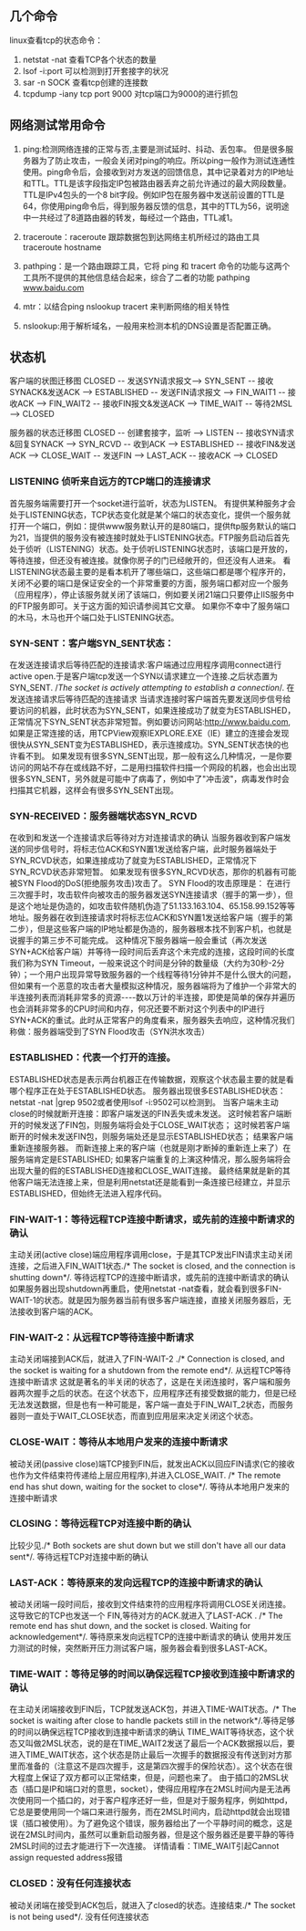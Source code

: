 ## 几个命令
linux查看tcp的状态命令：
1. netstat -nat  查看TCP各个状态的数量
2. lsof  -i:port  可以检测到打开套接字的状况
3. sar -n SOCK 查看tcp创建的连接数
4. tcpdump -iany tcp port 9000 对tcp端口为9000的进行抓包

## 网络测试常用命令
1. ping:检测网络连接的正常与否,主要是测试延时、抖动、丢包率。
   但是很多服务器为了防止攻击，一般会关闭对ping的响应。所以ping一般作为测试连通性使用。ping命令后，会接收到对方发送的回馈信息，其中记录着对方的IP地址和TTL。TTL是该字段指定IP包被路由器丢弃之前允许通过的最大网段数量。TTL是IPv4包头的一个8 bit字段。例如IP包在服务器中发送前设置的TTL是64，你使用ping命令后，得到服务器反馈的信息，其中的TTL为56，说明途中一共经过了8道路由器的转发，每经过一个路由，TTL减1。

2. traceroute：raceroute 跟踪数据包到达网络主机所经过的路由工具
   traceroute hostname
3. pathping：是一个路由跟踪工具，它将 ping 和 tracert 命令的功能与这两个工具所不提供的其他信息结合起来，综合了二者的功能
   pathping www.baidu.com
4. mtr：以结合ping nslookup tracert 来判断网络的相关特性
5. nslookup:用于解析域名，一般用来检测本机的DNS设置是否配置正确。

## 状态机
客户端的状图迁移图 CLOSED -- 发送SYN请求报文--> SYN_SENT -- 接收SYNACK&发送ACK --> ESTABLISHED -- 发送FIN请求报文 --> FIN_WAIT1 -- 接收ACK --> FIN_WAIT2 -- 接收FIN报文&发送ACK --> TIME_WAIT -- 等待2MSL --> CLOSED

服务器的状态迁移图 CLOSED -- 创建套接字，监听 --> LISTEN -- 接收SYN请求&回复SYNACK --> SYN_RCVD -- 收到ACK --> ESTABLISHED -- 接收FIN&发送ACK --> CLOSE_WAIT -- 发送FIN --> LAST_ACK -- 接收ACK --> CLOSED

### LISTENING 侦听来自远方的TCP端口的连接请求
  首先服务端需要打开一个socket进行监听，状态为LISTEN。
  有提供某种服务才会处于LISTENING状态，TCP状态变化就是某个端口的状态变化，提供一个服务就打开一个端口，例如：提供www服务默认开的是80端口，提供ftp服务默认的端口为21，当提供的服务没有被连接时就处于LISTENING状态。FTP服务启动后首先处于侦听（LISTENING）状态。处于侦听LISTENING状态时，该端口是开放的，等待连接，但还没有被连接。就像你房子的门已经敞开的，但还没有人进来。
  看LISTENING状态最主要的是看本机开了哪些端口，这些端口都是哪个程序开的，关闭不必要的端口是保证安全的一个非常重要的方面，服务端口都对应一个服务（应用程序），停止该服务就关闭了该端口，例如要关闭21端口只要停止IIS服务中的FTP服务即可。关于这方面的知识请参阅其它文章。
  如果你不幸中了服务端口的木马，木马也开个端口处于LISTENING状态。

### SYN-SENT：客户端SYN_SENT状态：
  在发送连接请求后等待匹配的连接请求:客户端通过应用程序调用connect进行active open.于是客户端tcp发送一个SYN以请求建立一个连接.之后状态置为SYN_SENT. /*The socket is actively attempting to establish a connection*/. 在发送连接请求后等待匹配的连接请求 
  当请求连接时客户端首先要发送同步信号给要访问的机器，此时状态为SYN_SENT，如果连接成功了就变为ESTABLISHED，正常情况下SYN_SENT状态非常短暂。例如要访问网站:http://www.baidu.com, 如果是正常连接的话，用TCPView观察IEXPLORE.EXE（IE）建立的连接会发现很快从SYN_SENT变为ESTABLISHED，表示连接成功。SYN_SENT状态快的也许看不到。
  如果发现有很多SYN_SENT出现，那一般有这么几种情况，一是你要访问的网站不存在或线路不好，二是用扫描软件扫描一个网段的机器，也会出出现很多SYN_SENT，另外就是可能中了病毒了，例如中了"冲击波"，病毒发作时会扫描其它机器，这样会有很多SYN_SENT出现。

### SYN-RECEIVED：服务器端状态SYN_RCVD
   在收到和发送一个连接请求后等待对方对连接请求的确认
   当服务器收到客户端发送的同步信号时，将标志位ACK和SYN置1发送给客户端，此时服务器端处于SYN_RCVD状态，如果连接成功了就变为ESTABLISHED，正常情况下    SYN_RCVD状态非常短暂。
   如果发现有很多SYN_RCVD状态，那你的机器有可能被SYN Flood的DoS(拒绝服务攻击)攻击了。
   SYN Flood的攻击原理是：
   在进行三次握手时，攻击软件向被攻击的服务器发送SYN连接请求（握手的第一步），但是这个地址是伪造的，如攻击软件随机伪造了51.133.163.104、65.158.99.152等等地址。服务器在收到连接请求时将标志位ACK和SYN置1发送给客户端（握手的第二步），但是这些客户端的IP地址都是伪造的，服务器根本找不到客户机，也就是说握手的第三步不可能完成。
    这种情况下服务器端一般会重试（再次发送SYN+ACK给客户端）并等待一段时间后丢弃这个未完成的连接，这段时间的长度我们称为SYN Timeout，一般来说这个时间是分钟的数量级（大约为30秒-2分钟）；一个用户出现异常导致服务器的一个线程等待1分钟并不是什么很大的问题，但如果有一个恶意的攻击者大量模拟这种情况，服务器端将为了维护一个非常大的半连接列表而消耗非常多的资源----数以万计的半连接，即使是简单的保存并遍历也会消耗非常多的CPU时间和内存，何况还要不断对这个列表中的IP进行SYN+ACK的重试。此时从正常客户的角度看来，服务器失去响应，这种情况我们称做：服务器端受到了SYN Flood攻击（SYN洪水攻击）

### ESTABLISHED：代表一个打开的连接。
  ESTABLISHED状态是表示两台机器正在传输数据，观察这个状态最主要的就是看哪个程序正在处于ESTABLISHED状态。
  服务器出现很多ESTABLISHED状态： netstat -nat |grep 9502或者使用lsof  -i:9502可以检测到。
  当客户端未主动close的时候就断开连接：即客户端发送的FIN丢失或未发送。
  这时候若客户端断开的时候发送了FIN包，则服务端将会处于CLOSE_WAIT状态；
  这时候若客户端断开的时候未发送FIN包，则服务端处还是显示ESTABLISHED状态；
  结果客户端重新连接服务器。
  而新连接上来的客户端（也就是刚才断掉的重新连上来了）在服务端肯定是ESTABLISHED; 如果客户端重复的上演这种情况，那么服务端将会出现大量的假的ESTABLISHED连接和CLOSE_WAIT连接。
  最终结果就是新的其他客户端无法连接上来，但是利用netstat还是能看到一条连接已经建立，并显示ESTABLISHED，但始终无法进入程序代码。

### FIN-WAIT-1：等待远程TCP连接中断请求，或先前的连接中断请求的确认
  主动关闭(active close)端应用程序调用close，于是其TCP发出FIN请求主动关闭连接，之后进入FIN_WAIT1状态./* The socket is closed, and the connection is shutting down*/. 等待远程TCP的连接中断请求，或先前的连接中断请求的确认 
  如果服务器出现shutdown再重启，使用netstat -nat查看，就会看到很多FIN-WAIT-1的状态。就是因为服务器当前有很多客户端连接，直接关闭服务器后，无法接收到客户端的ACK。

### FIN-WAIT-2：从远程TCP等待连接中断请求
   主动关闭端接到ACK后，就进入了FIN-WAIT-2 ./* Connection is closed, and the socket is waiting for a shutdown from the remote end*/. 从远程TCP等待连接中断请求 
   这就是著名的半关闭的状态了，这是在关闭连接时，客户端和服务器两次握手之后的状态。在这个状态下，应用程序还有接受数据的能力，但是已经无法发送数据，但是也有一种可能是，客户端一直处于FIN_WAIT_2状态，而服务器则一直处于WAIT_CLOSE状态，而直到应用层来决定关闭这个状态。

### CLOSE-WAIT：等待从本地用户发来的连接中断请求
   被动关闭(passive close)端TCP接到FIN后，就发出ACK以回应FIN请求(它的接收也作为文件结束符传递给上层应用程序),并进入CLOSE_WAIT. /* The remote end has shut down, waiting for the socket to close*/. 等待从本地用户发来的连接中断请求 
       
### CLOSING：等待远程TCP对连接中断的确认
比较少见./* Both sockets are shut down but we still don't have all our data sent*/. 等待远程TCP对连接中断的确认 

### LAST-ACK：等待原来的发向远程TCP的连接中断请求的确认
被动关闭端一段时间后，接收到文件结束符的应用程序将调用CLOSE关闭连接。这导致它的TCP也发送一个 FIN,等待对方的ACK.就进入了LAST-ACK . /* The remote end has shut down, and the socket is closed. Waiting for acknowledgement*/. 等待原来发向远程TCP的连接中断请求的确认 
使用并发压力测试的时候，突然断开压力测试客户端，服务器会看到很多LAST-ACK。

### TIME-WAIT：等待足够的时间以确保远程TCP接收到连接中断请求的确认
在主动关闭端接收到FIN后，TCP就发送ACK包，并进入TIME-WAIT状态。/* The socket is waiting after close to handle packets still in the network*/.等待足够的时间以确保远程TCP接收到连接中断请求的确认 TIME_WAIT等待状态，这个状态又叫做2MSL状态，说的是在TIME_WAIT2发送了最后一个ACK数据报以后，要进入TIME_WAIT状态，这个状态是防止最后一次握手的数据报没有传送到对方那里而准备的（注意这不是四次握手，这是第四次握手的保险状态）。这个状态在很大程度上保证了双方都可以正常结束，但是，问题也来了。
由于插口的2MSL状态（插口是IP和端口对的意思，socket），使得应用程序在2MSL时间内是无法再次使用同一个插口的，对于客户程序还好一些，但是对于服务程序，例如httpd，它总是要使用同一个端口来进行服务，而在2MSL时间内，启动httpd就会出现错误（插口被使用）。为了避免这个错误，服务器给出了一个平静时间的概念，这是说在2MSL时间内，虽然可以重新启动服务器，但是这个服务器还是要平静的等待2MSL时间的过去才能进行下一次连接。
 详情请看：TIME_WAIT引起Cannot assign requested address报错

### CLOSED：没有任何连接状态
被动关闭端在接受到ACK包后，就进入了closed的状态。连接结束./* The socket is not being used*/. 没有任何连接状态 
